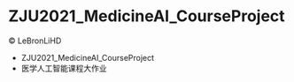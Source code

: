 # ZJU2021_MedicineAI_CourseProject

&copy; LeBronLiHD

- ZJU2021_MedicineAI_CourseProject
- 医学人工智能课程大作业

